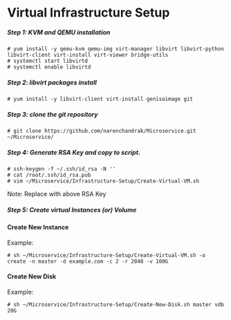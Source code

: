 # Virtual Infrastructure Setup

##### Step 1: KVM and QEMU installation

```shell
# yum install -y qemu-kvm qemu-img virt-manager libvirt libvirt-python libvirt-client virt-install virt-viewer bridge-utils
# systemctl start libvirtd
# systemctl enable libvirtd
```

##### Step 2: libvirt packages install

```shell
# yum install -y libvirt-client virt-install genisoimage git
```

##### Step 3: clone the git repository

```shell
# git clone https://github.com/narenchandrak/Microservice.git ~/Microservice/
```

##### Step 4: Generate RSA Key and copy to script.

```shell
# ssh-keygen -f ~/.ssh/id_rsa -N ''
# cat /root/.ssh/id_rsa.pub
# vim ~/Microservice/Infrastructure-Setup/Create-Virtual-VM.sh
```

Note: Replace with above RSA Key

##### Step 5: Create virtual Instances (or) Volume

#### Create New Instance

Example:

```shell
# sh ~/Microservice/Infrastructure-Setup/Create-Virtual-VM.sh -o create -n master -d example.com -c 2 -r 2048 -v 100G
```

#### Create New Disk

Example:

```shell
# sh ~/Microservice/Infrastructure-Setup/Create-New-Disk.sh master vdb 20G
```
